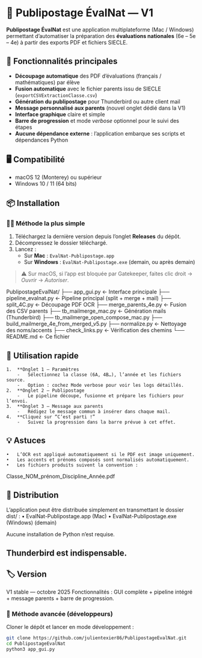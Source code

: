# 🧩 Publipostage ÉvalNat — V1

**Publipostage ÉvalNat** est une application multiplateforme (Mac / Windows) permettant d’automatiser la préparation des **évaluations nationales** (6e – 5e – 4e) à partir des exports PDF et fichiers SIECLE.

## 🚀 Fonctionnalités principales

- **Découpage automatique** des PDF d’évaluations (français / mathématiques) par élève  
- **Fusion automatique** avec le fichier parents issu de SIECLE (`exportCSVExtractionClasse.csv`)  
- **Génération du publipostage** pour Thunderbird ou autre client mail  
- **Message personnalisé aux parents** (nouvel onglet dédié dans la V1)  
- **Interface graphique** claire et simple  
- **Barre de progression** et mode *verbose* optionnel pour le suivi des étapes  
- **Aucune dépendance externe** : l’application embarque ses scripts et dépendances Python

## 🖥️ Compatibilité

- macOS 12 (Monterey) ou supérieur  
- Windows 10 / 11 (64 bits)

## 📦 Installation

### 🧑‍💻 Méthode la plus simple

1. Téléchargez la dernière version depuis l’onglet **Releases** du dépôt.  
2. Décompressez le dossier téléchargé.  
3. Lancez :
   - Sur **Mac** : `EvalNat-Publipostage.app`
   - Sur **Windows** : `EvalNat-Publipostage.exe` (demain, ou après demain)

> ⚠️ Sur macOS, si l’app est bloquée par Gatekeeper, faites clic droit → *Ouvrir* → *Autoriser*.

PublipostageEvalNat/
├── app_gui.py                 ← Interface principale
├── pipeline_evalnat.py        ← Pipeline principal (split + merge + mail)
├── split_4C.py                ← Découpage PDF OCR
├── merge_parents_4e.py        ← Fusion des CSV parents
├── tb_mailmerge_mac.py        ← Génération mails (Thunderbird)
├── tb_mailmerge_open_compose_mac.py
├── build_mailmerge_4e_from_merged_v5.py
├── normalize.py               ← Nettoyage des noms/accents
├── check_links.py             ← Vérification des chemins
└── README.md                  ← Ce fichier


## 🧭 Utilisation rapide
	1.	**Onglet 1 — Paramètres
		-	Sélectionnez la classe (6A, 4B…), l’année et les fichiers source.
		-	Option : cochez Mode verbose pour voir les logs détaillés.
	2.	**Onglet 2 — Publipostage
		-	Le pipeline découpe, fusionne et prépare les fichiers pour l’envoi.
	3.	**Onglet 3 — Message aux parents
		-	Rédigez le message commun à insérer dans chaque mail.
	4.	**Cliquez sur “C’est parti !”
		-	Suivez la progression dans la barre prévue à cet effet.

## 💡 Astuces
	•	L’OCR est appliqué automatiquement si le PDF est image uniquement.
	•	Les accents et prénoms composés sont normalisés automatiquement.
	•	Les fichiers produits suivent la convention :

  Classe_NOM_prénom_Discipline_Année.pdf

  ## 🧱 Distribution

L’application peut être distribuée simplement en transmettant le dossier dist/ :
	•	EvalNat-Publipostage.app (Mac)
	•	EvalNat-Publipostage.exe (Windows) (demain)

Aucune installation de Python n’est requise.
## Thunderbird est indispensable. 

## 🏷️ Version

V1 stable — octobre 2025
Fonctionnalités : GUI complète + pipeline intégré + message parents + barre de progression.

### 🧰 Méthode avancée (développeurs)

Cloner le dépôt et lancer en mode développement :

```bash
git clone https://github.com/julientexier86/PublipostageEvalNat.git
cd PublipostageEvalNat
python3 app_gui.py
